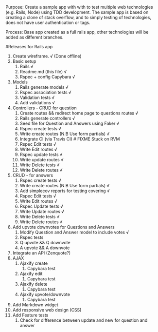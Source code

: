 Purpose:  Create a sample app with with to test multiple web technologies (e.g. Rails, Node) using TDD development. The sample app is based on creating a clone of stack overflow, and to simply testing of technologies, does not have user authentication or tags.

Process: Base app created as a full rails app, other technologies will be added as different branches.

#Releases for Rails app
1. Create wireframe. √ (Done offline)
2. Basic setup
    1. Rails √
    2. Readme.md (this file) √
    3. Rspec + config Capybara √
3. Models
    1. Rails generate models √
    2. Rspec association tests √
    3. Validation tests √
    4. Add validations √
4. Controllers - CRUD for question
    1. Create routes && redirect home page to questions routes √
    2. Rails generate controllers √
    3. Seed file for Question and Answers using Faker √
    4. Rspec create tests √
    5. Write create routes (N.B Use form partials) √
    6. Integrate CI (via Travis CI) # FIXME Stuck on RVM
    7. Rspec Edit tests √
    8. Write Edit routes √
    9. Rspec update tests √
    10. Write update routes √
    11. Write Delete tests √
    12. Write Delete routes √
5. CRUD - for answers 
    1. Rspec create tests √
    2. Write create routes (N.B Use form partials) √
    3. Add simplecov reports for testing covering √
    4. Rspec Edit tests √
    5. Write Edit routes √
    6. Rspec Update tests √
    7. Write Update routes √
    8. Write Delete tests √
    9. Write Delete routes √
6. Add upvote downvotes for Questions and Answers
    1. Modify Question and Answer model to include votes √
    2. Rspec tests
    2. Q upvote && Q downvote
    3. A upvote && A downvote
7. Integrate an API (Zenquote?)
8. AJAX
    1. Ajaxify create 
        1. Capybara test
    2. Ajaxify edit
        1. Capybara test 
    3. Ajaxify delete
        1. Capybara test
    4. Ajaxify upvote/downvote
        1. Capybara test
9. Add Markdown widget
10. Add responsive web design (CSS)
11. Add Feature tests
    1. Check for difference between update and new for question and answer

